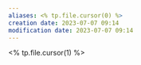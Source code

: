 ```yaml
---
aliases: <% tp.file.cursor(0) %>
creation date: 2023-07-07 09:14
modification date: 2023-07-07 09:14
---
```


<% tp.file.cursor(1) %>